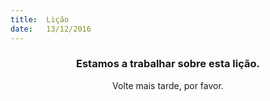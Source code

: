 ```yaml
---
title:  Lição
date:   13/12/2016
---
```


### <center>Estamos a trabalhar sobre esta lição.</center>
<center>Volte mais tarde, por favor.</center>